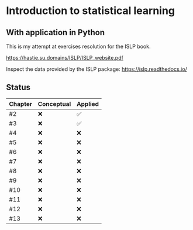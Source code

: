 # Introduction to statistical learning
## With application in Python

This is my attempt at exercises resolution for the ISLP book.

https://hastie.su.domains/ISLP/ISLP_website.pdf

Inspect the data provided by the ISLP package: https://islp.readthedocs.io/

## Status

| Chapter | Conceptual | Applied |
| ------------- | ------------- | ------------- |
| #2 | ❌ | ✅ |
| #3 | ❌ | ✅ |
| #4 | ❌ | ❌ |
| #5 | ❌ | ❌ |
| #6 | ❌ | ❌ |
| #7 | ❌ | ❌ |
| #8 | ❌ | ❌ |
| #9 | ❌ | ❌ |
| #10 | ❌ | ❌ |
| #11 | ❌ | ❌ |
| #12 | ❌ | ❌ |
| #13 | ❌ | ❌ |
